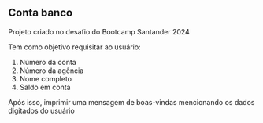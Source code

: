 ## Conta banco

<p>Projeto criado no desafio do Bootcamp Santander 2024</p>

<p>Tem como objetivo requisitar ao usuário:</p>
<ol>
  <li>
  Número da conta
  </li>
  <li>Número da agência</li>
  <li>Nome completo</li>
  <li>Saldo em conta</li>
</ol>

<P>Após isso, imprimir uma mensagem de boas-vindas mencionando os dados digitados do usuário</P>
